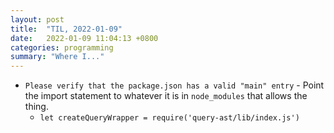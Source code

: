 ```yaml
---
layout: post
title:  "TIL, 2022-01-09"
date:   2022-01-09 11:04:13 +0800
categories: programming
summary: "Where I..."
---
```


- `Please verify that the package.json has a valid "main" entry` - Point the import statement to whatever it is in `node_modules` that allows the thing.
  - `let createQueryWrapper = require('query-ast/lib/index.js')`
